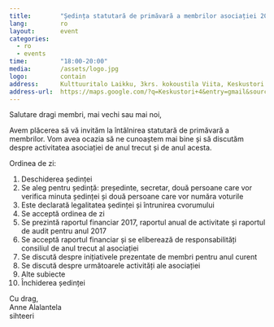 ```yaml
---
title:        "Ședința statutară de primăvară a membrilor asociației 2018"
lang:         ro
layout:       event
categories:
  - ro
  - events
time:         "18:00-20:00"
media:        /assets/logo.jpg
logo:         contain
address:      Kulttuuritalo Laikku, 3krs. kokoustila Viita, Keskustori 4
address-url:  https://maps.google.com/?q=Keskustori+4&entry=gmail&source=g
---
```


Salutare dragi membri, mai vechi sau mai noi,
 
Avem plăcerea să vă invităm la întâlnirea statutară de primăvară a membrilor. Vom avea ocazia să ne cunoaștem mai bine și să discutăm despre activitatea asociației de anul trecut și de anul acesta.
 
Ordinea de zi:
1. Deschiderea ședinței
1. Se aleg pentru ședință: președinte, secretar, două persoane care vor verifica minuta ședinței și două persoane care vor număra voturile
1. Este declarată legalitatea ședinței și întrunirea cvorumului
1. Se acceptă ordinea de zi
1. Se prezintă raportul financiar 2017, raportul anual de activitate și raportul de audit pentru anul 2017
1. Se acceptă raportul financiar și se eliberează de responsabilități consiliul de anul trecut al asociației
1. Se discută despre inițiativele prezentate de membri pentru anul curent
1. Se discută despre următoarele activități ale asociației
1. Alte subiecte
1. Închiderea ședinței
 
Cu drag,  
Anne Alalantela  
sihteeri